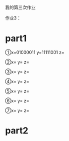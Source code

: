 我的第三次作业

作业3：

# part1
①x=01000011 y=11111001 z=

②x= y= z=

③x= y= z=

④x= y= z=

⑤x= y= z=

⑥x= y= z=

⑦x= y= z=


# part2